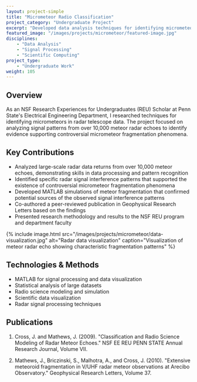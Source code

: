 ```yaml
---
layout: project-simple
title: "Micrometeor Radio Classification"
project_category: "Undergraduate Project"
excerpt: "Developed data analysis techniques for identifying micrometeors using radar telescopes, supporting controversial fragmentation phenomena through MATLAB simulations."
featured_image: "/images/projects/micrometeor/featured-image.jpg"
disciplines:
    - "Data Analysis"
    - "Signal Processing"
    - "Scientific Computing"
project_type:
    - "Undergraduate Work"
weight: 105
---
```


## Overview

As an NSF Research Experiences for Undergraduates (REU) Scholar at Penn State's Electrical Engineering Department, I researched techniques for identifying micrometeors in radar telescope data. The project focused on analyzing signal patterns from over 10,000 meteor radar echoes to identify evidence supporting controversial micrometeor fragmentation phenomena.

## Key Contributions

-   Analyzed large-scale radar data returns from over 10,000 meteor echoes, demonstrating skills in data processing and pattern recognition
-   Identified specific radar signal interference patterns that supported the existence of controversial micrometeor fragmentation phenomena
-   Developed MATLAB simulations of meteor fragmentation that confirmed potential sources of the observed signal interference patterns
-   Co-authored a peer-reviewed publication in Geophysical Research Letters based on the findings
-   Presented research methodology and results to the NSF REU program and department faculty

{% include image.html src="/images/projects/micrometeor/data-visualization.jpg" alt="Radar data visualization" caption="Visualization of meteor radar echo showing characteristic fragmentation patterns" %}

## Technologies & Methods

-   MATLAB for signal processing and data visualization
-   Statistical analysis of large datasets
-   Radio science modeling and simulation
-   Scientific data visualization
-   Radar signal processing techniques

## Publications

1. Cross, J. and Mathews, J. (2009). "Classification and Radio Science Modeling of Radar Meteor Echoes." NSF EE REU PENN STATE Annual Research Journal, Volume VII.

2. Mathews, J., Briczinski, S., Malhotra, A., and Cross, J. (2010). "Extensive meteoroid fragmentation in V/UHF radar meteor observations at Arecibo Observatory." Geophysical Research Letters, Volume 37.
